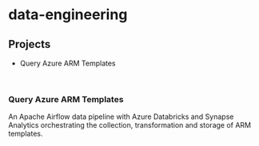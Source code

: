 # data-engineering

## Projects  
* Query Azure ARM Templates  

<br />

### Query Azure ARM Templates  

An Apache Airflow data pipeline with Azure Databricks and Synapse Analytics orchestrating the collection, transformation and storage of ARM templates.
